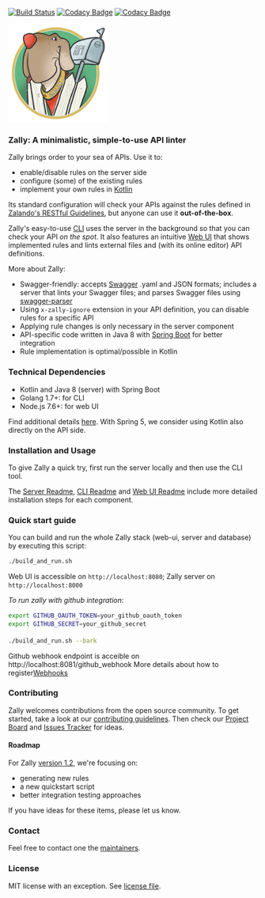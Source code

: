 [![Build Status](https://travis-ci.org/zalando-incubator/zally.svg?branch=master)](https://travis-ci.org/zalando-incubator/zally)
[![Codacy Badge](https://api.codacy.com/project/badge/Grade/05a7515011504c06b1cb35ede27ac7d4)](https://www.codacy.com/app/zally/zally?utm_source=github.com&amp;utm_medium=referral&amp;utm_content=zalando-incubator/zally&amp;utm_campaign=Badge_Grade)
[![Codacy Badge](https://api.codacy.com/project/badge/Coverage/05a7515011504c06b1cb35ede27ac7d4)](https://www.codacy.com/app/zally/zally?utm_source=github.com&utm_medium=referral&utm_content=zalando-incubator/zally&utm_campaign=Badge_Coverage)

<img src="logo.png" width="200" height="200" />

### Zally: A minimalistic, simple-to-use API linter

Zally brings order to your sea of APIs. Use it to:
- enable/disable rules on the server side
- configure (some) of the existing rules
- implement your own rules in [Kotlin](https://kotlinlang.org/)

Its standard configuration will check your APIs against the rules defined in [Zalando's RESTful Guidelines](http://zalando.github.io/restful-api-guidelines/), but anyone can use it **out-of-the-box**.

Zally's easy-to-use [CLI](cli/README.md) uses the server in the background so that you can check your API *on the spot*. It also features an intuitive [Web UI](web-ui/README.md) that shows implemented rules and lints external files and (with its online editor) API definitions.

More about Zally:
- Swagger-friendly: accepts [Swagger](https://swagger.io) .yaml and JSON formats; includes a server that lints your Swagger files; and parses Swagger files using [swagger-parser](https://github.com/swagger-api/swagger-parser)
- Using `x-zally-ignore` extension in your API definition, you can disable rules for a specific API
- Applying rule changes is only necessary in the server component
- API-specific code written in Java 8 with [Spring Boot](https://github.com/spring-projects/spring-boot) for better integration
- Rule implementation is optimal/possible in Kotlin

### Technical Dependencies

- Kotlin and Java 8 (server) with Spring Boot 
- Golang 1.7+: for CLI
- Node.js 7.6+: for web UI

Find additional details [here](https://github.com/zalando-incubator/zally/pull/65#issuecomment-269474831). With Spring 5, we consider using Kotlin also directly on the API side.

### Installation and Usage

To give Zally a quick try, first run the server locally and then use the CLI tool.

The [Server Readme](server/README.md), [CLI Readme](cli/README.md) and [Web UI Readme](web-ui/README.md) include more detailed installation steps for each component.

### Quick start guide

You can build and run the whole Zally stack (web-ui, server and database) by
executing this script:

```bash
./build_and_run.sh
```

Web UI is accessible on `http://localhost:8080`; Zally server on `http://localhost:8000`

*To run zally with github integration*:
```bash
export GITHUB_OAUTH_TOKEN=your_github_oauth_token
export GITHUB_SECRET=your_github_secret

./build_and_run.sh --bark
``` 
Github webhook endpoint is acceible on http://localhost:8081/github_webhook
More details about how to register[Webhooks](https://developer.github.com/webhooks/) 

### Contributing

Zally welcomes contributions from the open source community. To get started, take a look at our [contributing guidelines](CONTRIBUTING). Then check our [Project Board](https://github.com/zalando-incubator/zally/projects/1) and [Issues Tracker](https://github.com/zalando-incubator/zally/issues) for ideas. 

#### Roadmap
For Zally [version 1.2](https://github.com/zalando-incubator/zally/milestone/3), we're focusing on:
- generating new rules
- a new quickstart script
- better integration testing approaches

If you have ideas for these items, please let us know.

### Contact

Feel free to contact one the [maintainers](MAINTAINERS).


### License

MIT license with an exception. See [license file](LICENSE).
